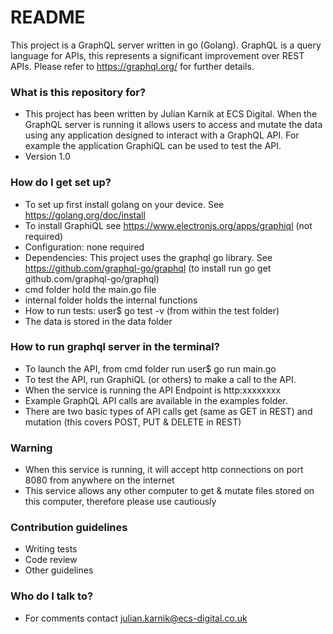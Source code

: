 # README #

This project is a GraphQL server written in go (Golang). GraphQL is a query language for APIs, this represents a significant improvement over REST APIs. Please refer to https://graphql.org/ for further details.


### What is this repository for? ###

* This project has been written by Julian Karnik at ECS Digital. When the GraphQL server is running it allows users to access and mutate the data using any application designed to interact with a GraphQL API. For example the application GraphiQL can be used to test the API.
* Version 1.0

### How do I get set up? ###

* To set up first install golang on your device. See https://golang.org/doc/install
* To install GraphiQL see https://www.electronjs.org/apps/graphiql (not required)
* Configuration: none required
* Dependencies: This project uses the graphql go library. See https://github.com/graphql-go/graphql (to install run go get github.com/graphql-go/graphql) 
* cmd folder hold the main.go file
* internal folder holds the internal functions
* How to run tests: user$ go test -v (from within the test folder)
* The data is stored in the data folder

### How to run graphql server in the terminal? ###

* To launch the API, from cmd folder run user$ go run main.go
* To test the API, run GraphiQL (or others) to make a call to the API.
* When the service is running the API Endpoint is http:xxxxxxxx
* Example GraphQL API calls are available in the examples folder.
* There are two basic types of API calls get (same as GET in REST) and mutation (this covers POST, PUT & DELETE in REST)

### Warning ###

* When this service is running, it will accept http connections on port 8080 from anywhere on the internet
* This service allows any other computer to get & mutate files stored on this computer, therefore please use cautiously


### Contribution guidelines ###

* Writing tests
* Code review
* Other guidelines

### Who do I talk to? ###

* For comments contact julian.karnik@ecs-digital.co.uk
